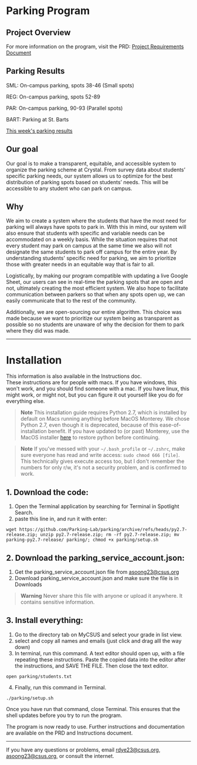 # Parking Program

## Project Overview
For more information on the program, visit the PRD:
[Project Requirements Document](https://docs.google.com/document/d/10XjM5ys3_QfG48dqYhJT48CZliQvoncWu97uxb0euo8/edit# )

## Parking Results
SML: On-campus parking, spots 38-46 (Small spots)

REG: On-campus parking, spots 52-89

PAR: On-campus parking, 90-93 (Parallel spots)

BART: Parking at St. Barts

[This week's parking results](https://docs.google.com/spreadsheets/d/1nRXzXrlvIBJL-9Wj8XlBryqW488KrLgA9EKvBSnCaSg/edit#gid=1448752000)

## Our goal
Our goal is to make a transparent, equitable, and accessible system to organize the parking scheme at Crystal. From survey data about students’ specific parking needs, our system allows us to optimize for the best distribution of parking spots based on students’ needs. This will be accessible to any student who can park on campus.

## Why

We aim to create a system where the students that have the most need for parking will always have spots to park in. With this in mind, our system will also ensure that students with specific and variable needs can be accommodated on a weekly basis. While the situation requires that not every student may park on campus at the same time we also will not designate the same students to park off campus for the entire year. By understanding students' specific need for parking, we aim to prioritize those with greater needs in an equitable way that is fair to all.

Logistically, by making our program compatible with updating a live Google Sheet, our users can see in real-time the parking spots that are open and not, ultimately creating the most efficient system. We also hope to facilitate communication between parkers so that when any spots open up, we can easily communicate that to the rest of the community. 

Additionally, we are open-sourcing our entire algorithm. This choice was made because we want to prioritize our system being as transparent as possible so no students are unaware of why the decision for them to park where they did was made.

----------

# Installation
This information is also available in the Instructions doc.  
These instructions are for people with macs. If you have windows, this won't work, and you should find someone with a mac. If you have linux, this might work, or might not, but you can figure it out yourself like you do for everything else.  

> **Note**
> This installation guide requires Python 2.7, which is installed by default on Macs running anything before MacOS Monterey. We chose Python 2.7, even though it is deprecated, because of this ease-of-installation benefit. If you have updated to (or past) Monterey, use the MacOS installer [here](https://www.python.org/downloads/release/python-2718/) to restore python before continuing.

> **Note**
> If you've messed with your `~/.bash_profile` or `~/.zshrc`, make sure everyone has read and write access: `sudo chmod 666 [file]`. This technically gives execute access too, but I don't remember the numbers for only r/w, it's not a security problem, and is confirmed to work.


## 1. Download the code:
1. Open the Terminal application by searching for Terminal in Spotlight Search.
2. paste this line in, and run it with enter:

```
wget https://github.com/Parking-Lab/parking/archive/refs/heads/py2.7-release.zip; unzip py2.7-release.zip; rm -rf py2.7-release.zip; mv parking-py2.7-release/ parking/; chmod +x parking/setup.sh
```

## 2. Download the parking_service_account.json:
1. Get the parking_service_account.json file from asoong23@csus.org
2. Download parking_service_account.json and make sure the file is in Downloads
> **Warning**
> Never share this file with anyone or upload it anywhere. It contains sensitive information.

## 3. Install everything:
1. Go to the directory tab on MyCSUS and select your grade in list view. 
2. select and copy all names and emails (just click and drag alll the way down)
3. In terminal, run this command. A text editor should open up, with a file repeating these instructions. Paste the copied data into the editor after the instructions, and SAVE THE FILE. Then close the text editor.  

```
open parking/students.txt
``` 

4. Finally, run this command in Terminal.

```
./parking/setup.sh
```

Once you have run that command, close Terminal. This ensures that the shell updates before you try to run the program.  

The program is now ready to use. Further instructions and documentation are available on the PRD and Instructions document.

---------

If you have any questions or problems, email rdye23@csus.org, asoong23@csus.org, or consult the internet.
